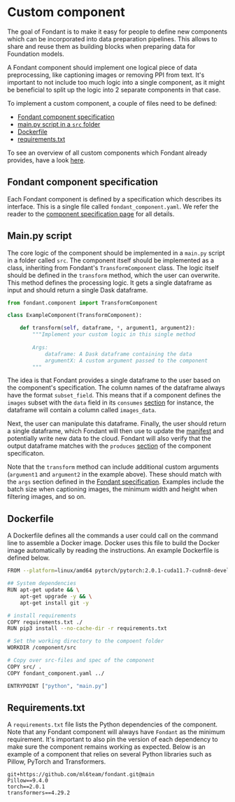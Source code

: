 # Custom component

The goal of Fondant is to make it easy for people to define new components which can be incorporated into data preparation pipelines. This allows to share and reuse them as building blocks when preparing data for Foundation models.

A Fondant component should implement one logical piece of data preprocessing, like captioning images or removing PPI from text. It's important to not include too much logic into a single component, as it might be beneficial to split up the logic into 2 separate components in that case.

To implement a custom component, a couple of files need to be defined:

- [Fondant component specification](#fondant-component-specification)
- [main.py script in a `src` folder](#mainpy-script)
- [Dockerfile](#dockerfile)
- [requirements.txt](#requirementstxt)

To see an overview of all custom components which Fondant already provides, have a look [here](https://github.com/ml6team/fondant/tree/main/components).

## Fondant component specification

Each Fondant component is defined by a specification which describes its interface. This is a single file called `fondant_component.yaml`. We refer the reader to the [component specification page](component_spec) for all details.

## Main.py script

The core logic of the component should be implemented in a `main.py` script in a folder called `src`. The component itself should be implemented as a class, inheriting from Fondant's `TransformComponent` class. The logic itself should be defined in the `transform` method, which the user can overwrite. This method defines the processing logic. It gets a single dataframe as input and should return a single Dask dataframe.

```python
from fondant.component import TransformComponent

class ExampleComponent(TransformComponent):

    def transform(self, dataframe, *, argument1, argument2):
        """Implement your custom logic in this single method
        
        Args:
            dataframe: A Dask dataframe containing the data
            argumentX: A custom argument passed to the component
        """
```

The idea is that Fondant provides a single dataframe to the user based on the component's specification. The column names of the dataframe always have the format `subset_field`. This means that if a component defines the `images` subset with the `data` field in its `consumes` [section](component_spec) for instance, the dataframe will contain a column called `images_data`.

Next, the user can manipulate this dataframe. Finally, the user should return a single dataframe, which Fondant will then use to update the [manifest](manifest) and potentially write new data to the cloud. Fondant will also verify that the output dataframe matches with the `produces` [section](component_spec) of the component specificaton.

Note that the `transform` method can include additional custom arguments (`argument1` and `argument2` in the example above). These should match with the `args` section defined in the [Fondant specification](component_spec). Examples include the batch size when captioning images, the minimum width and height when filtering images, and so on.

## Dockerfile

A Dockerfile defines all the commands a user could call on the command line to assemble a Docker image. Docker uses this file to build the Docker image automatically by reading the instructions. An example Dockerfile is defined below.

```bash
FROM --platform=linux/amd64 pytorch/pytorch:2.0.1-cuda11.7-cudnn8-devel

## System dependencies
RUN apt-get update && \
    apt-get upgrade -y && \
    apt-get install git -y

# install requirements
COPY requirements.txt ./
RUN pip3 install --no-cache-dir -r requirements.txt

# Set the working directory to the compoent folder
WORKDIR /component/src

# Copy over src-files and spec of the component
COPY src/ .
COPY fondant_component.yaml ../

ENTRYPOINT ["python", "main.py"]
```

## Requirements.txt

A `requirements.txt` file lists the Python dependencies of the component. Note that any Fondant component will always have `Fondant` as the minimum requirement. It's important to also pin the version of each dependency to make sure the component remains working as expected. Below is an example of a component that relies on several Python libraries such as Pillow, PyTorch and Transformers.

```
git+https://github.com/ml6team/fondant.git@main
Pillow==9.4.0
torch==2.0.1
transformers==4.29.2
```